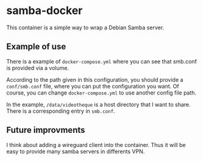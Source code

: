 # samba-docker

This container is a simple way to wrap a Debian Samba server.

## Example of use

There is a example of `docker-compose.yml` where you can see that smb.conf is provided via a volume.

According to the path given in this configuration, you should provide a `conf/smb.conf` file, where you can put the configuration you want. Of course, you can change `docker-compose.yml` to use another config file path.

In the example, `/data/videotheque` is a host directory that I want to share. There is a corresponding entry in `smb.conf`.

## Future improvments

I think about adding a wireguard client into the container. Thus it will be easy to provide many samba servers in differents VPN.
